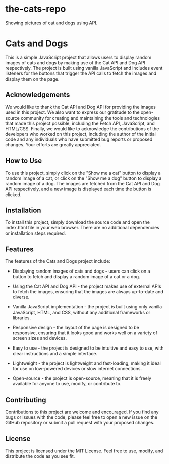 # the-cats-repo
 Showing pictures of cat and dogs using API.

 # Cats and Dogs

This is a simple JavaScript project that allows users to display random images of cats and dogs by making use of the Cat API and Dog API respectively. The project is built using vanilla JavaScript and includes event listeners for the buttons that trigger the API calls to fetch the images and display them on the page.
## Acknowledgements

We would like to thank the Cat API and Dog API for providing the images used in this project. We also want to express our gratitude to the open-source community for creating and maintaining the tools and technologies that made this project possible, including the Fetch API, JavaScript, and HTML/CSS. Finally, we would like to acknowledge the contributions of the developers who worked on this project, including the author of the initial code and any individuals who have submitted bug reports or proposed changes. Your efforts are greatly appreciated.

## How to Use

To use this project, simply click on the "Show me a cat" button to display a random image of a cat, or click on the "Show me a dog" button to display a random image of a dog. The images are fetched from the Cat API and Dog API respectively, and a new image is displayed each time the button is clicked.
## Installation

To install this project, simply download the source code and open the index.html file in your web browser. There are no additional dependencies or installation steps required.
## Features

The features of the Cats and Dogs project include:

- Displaying random images of cats and dogs - users can click on a button to fetch and display a random image of a cat or a dog.

- Using the Cat API and Dog API - the project makes use of external APIs to fetch the images, ensuring that the images are always up-to-date and diverse.

- Vanilla JavaScript implementation - the project is built using only vanilla JavaScript, HTML, and CSS, without any additional frameworks or libraries.

- Responsive design - the layout of the page is designed to be responsive, ensuring that it looks good and works well on a variety of screen sizes and devices.

- Easy to use - the project is designed to be intuitive and easy to use, with clear instructions and a simple interface.

- Lightweight - the project is lightweight and fast-loading, making it ideal for use on low-powered devices or slow internet connections.

- Open-source - the project is open-source, meaning that it is freely available for anyone to use, modify, or contribute to.
## Contributing

Contributions to this project are welcome and encouraged. If you find any bugs or issues with the code, please feel free to open a new issue on the GitHub repository or submit a pull request with your proposed changes.
## License

This project is licensed under the MIT License. Feel free to use, modify, and distribute the code as you see fit.